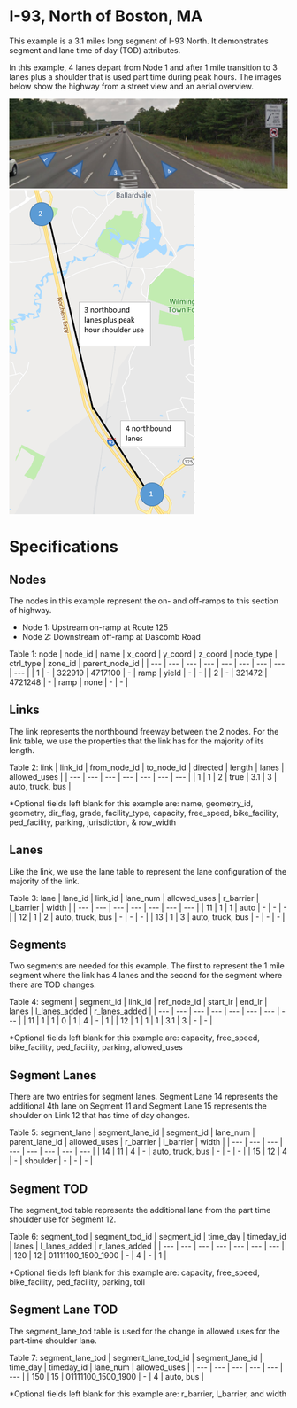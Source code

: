 # I-93, North of Boston, MA 

This example is a 3.1 miles long segment of I-93 North. It demonstrates segment and lane time of day (TOD) attributes.

In this example, 4 lanes depart from Node 1 and after 1 mile transition to 3 lanes plus a shoulder that is used part time during peak hours. The images below show the highway from a street view and an aerial overview. 

![Street view of I-93](/docs/img/I-93_1.png)
![Nodes and Links](/docs/img/I-93_2.png)

# Specifications

## Nodes

The nodes in this example represent the on- and off-ramps to this section of highway. 
  - Node 1: Upstream on-ramp at Route 125
  - Node 2: Downstream off-ramp at Dascomb Road

Table 1: node
| node_id | name | x_coord | y_coord | z_coord | node_type | ctrl_type | zone_id | parent_node_id |
| ---	  | ---  | ---     | ---     | ---     | ---       | ---       | ---     | --- |
| 1	    | -    | 322919  | 4717100 | -       | ramp      | yield     | -       | -  |
| 2	    | -    | 321472  | 4721248 | -       | ramp      | none      | -       | -  |


## Links

The link represents the northbound freeway between the 2 nodes. For the link table, we use the properties that the link has for the majority of its length.

Table 2: link
| link_id | from_node_id | to_node_id | directed | length | lanes | allowed_uses     |
| ---	   | ---	         | ---        | ---      | ---    | ---   | ---              |
| 1	     | 1	           | 2          | true     | 3.1    | 3     | auto, truck, bus |

*Optional fields left blank for this example are: name, geometry_id, geometry, dir_flag, grade, facility_type, capacity, free_speed, bike_facility, ped_facility, parking, jurisdiction, & row_width

## Lanes

Like the link, we use the lane table to represent the lane configuration of the majority of the link.

Table 3: lane
| lane_id | link_id | lane_num | allowed_uses     | r_barrier | l_barrier | width |
| ---     | ---     | ---      | ---              | ---       | ---       | ---   |
| 11      | 1       | 1        | auto             | -         | -         | -     |
| 12      | 1       | 2        | auto, truck, bus | -         | -         | -     |
| 13      | 1       | 3        | auto, truck, bus | -         | -         | -     |

## Segments

Two segments are needed for this example. The first to represent the 1 mile segment where the link has 4 lanes and the second for the segment where there are TOD changes.

Table 4: segment
| segment_id | link_id | ref_node_id | start_lr | end_lr | lanes | l_lanes_added | r_lanes_added |
| ---        | ---     | ---         | ---      | ---    | ---   | ---           | ---           |
| 11         | 1       | 1           | 0        | 1      | 4     | -             | 1             |
| 12         | 1       | 1           | 1        | 3.1    | 3     | -             | -            |

*Optional fields left blank for this example are: capacity, free_speed, bike_facility, ped_facility, parking, allowed_uses 

## Segment Lanes

There are two entries for segment lanes. Segment Lane 14 represents the additional 4th lane on Segment 11 and Segment Lane 15 represents the shoulder on Link 12 that has time of day changes.

Table 5: segment_lane
| segment_lane_id | segment_id | lane_num | parent_lane_id | allowed_uses     | r_barrier | l_barrier | width |
| ---             | ---        | ---      | ---            | ---              | ---       | ---       | ---   |
| 14              | 11         | 4        | -              | auto, truck, bus | -         | -         | -     |
| 15              | 12         | 4        | -              | shoulder         | -         | -         | -     |


## Segment TOD

The segment_tod table represents the additional lane from the part time shoulder use for Segment 12.

Table 6: segment_tod
| segment_tod_id | segment_id | time_day           | timeday_id | lanes | l_lanes_added | r_lanes_added |
| ---            | ---	      | ---                | ---        | ---  	| ---           | ---           |
| 120            | 12	        | 01111100_1500_1900 | -          | 4	    | -             | 1           |

*Optional fields left blank for this example are: capacity, free_speed, bike_facility, ped_facility, parking, toll

## Segment Lane TOD

The segment_lane_tod table is used for the change in allowed uses for the part-time shoulder lane.

Table 7: segment_lane_tod
| segment_lane_tod_id | segment_lane_id | time_day           | timeday_id | lane_num | allowed_uses     |
| ---                 | ---             | ---                | ---        | ---      | ---              |
| 150                 | 15              | 01111100_1500_1900 | -          | 4        | auto, bus |

*Optional fields left blank for this example are: r_barrier, l_barrier, and width













